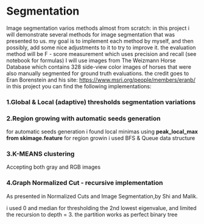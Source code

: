 # Segmentation
Image segmentation varios methods almost from scratch:
in this project i will demonstrate several methods for image segmentation that was presented to us. my goal is to implement each method by myself, and then possibly, add some nice adjustments to it to try to improve it.
the evaluation method will be F - score measurement which uses precision and recall (see notebook for formulas)
I will use  images from The Weizmann Horse Database which contains 328 side-view color images of horses that were also manually segmented for ground truth evaluations.
the credit goes to Eran Borenstein and his site: https://www.msri.org/people/members/eranb/
in this project you can find the following implementations:
### 1.Global & Local (adaptive) thresholds segmentation variations
### 2.Region growing with automatic seeds generation
  for automatic seeds generation i found local minimas using **peak_local_max from skimage.feature**
  for region growin i used BFS & Queue data structure
### 3.K-MEANS clustering
 Accepting both gray and RGB images
### 4.Graph Normalized Cut - recursive implementation
 As presented in Normalized Cuts and Image Segmentation,by Shi and Malik.
 
  i used 0 and median for thresholding the 2nd lowest eigenvalue, and limited the recursion to depth = 3. 
  the partition works as perfect binary tree 
